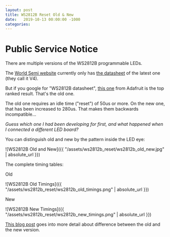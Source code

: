 ```yaml
---
layout: post
title: WS2812B Reset Old & New
date:   2019-10-13 00:00:00 -1000
categories:
---
```


# Public Service Notice

There are multiple versions of the WS2812B programmable LEDs.

The [World Semi website](http://www.world-semi.com/Certifications/details-111-4.html) currently only has 
[the datasheet](http://www.world-semi.com/DownLoadFile/111) of the latest one (they call it V4). 

But if you google for "WS2812B datasheet", [this one](https://cdn-shop.adafruit.com/datasheets/WS2812B.pdf) 
from Adafruit is the top ranked result. That's the old one.

The old one requires an idle time ("reset") of 50us or more. On the new one, that has been increased to 280us. That makes them
backwards incompatible...

*Guess which one I had been developing for first, and what happened when I connected a different LED board?*

You can distinguish old and new by the pattern inside the LED eye:

![WS2812B Old and New]({{ "/assets/ws2812b_reset/ws2812b_old_new.jpg" | absolute_url }})

The complete timing tables:

Old

![WS2812B Old Timings]({{ "/assets/ws2812b_reset/ws2812b_old_timings.png" | absolute_url }})


New

![WS2812B New Timings]({{ "/assets/ws2812b_reset/ws2812b_new_timings.png" | absolute_url }})

[This blog post](https://blog.particle.io/2017/05/11/heads-up-ws2812b-neopixels-are-about-to-change/) goes into
more detail about difference between the old and the new version.

